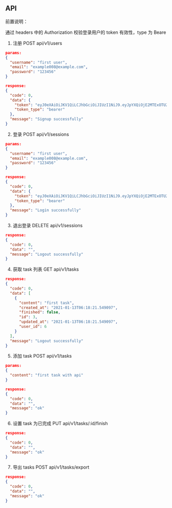 ## API
前置说明：

通过 headers 中的 Authorization 校验登录用户的 token 有效性，type 为 Beare

1. 注册 POST api/v1/users
```json
params: 
{
  "username": "first user",
  "email": "example008@example.com",
  "password": "123456"
}

response:
{
  "code": 0,
  "data": {
    "token": "eyJ0eXAiOiJKV1QiLCJhbGciOiJIUzI1NiJ9.eyJpYXQiOjE2MTExOTU2NDEsImV4cCI6MTYxMTgwMDQ0MSwidXNlciI6ImV4YW1wbGUwMDhAZXhhbXBsZS5jb20iLCJsb2dpbl9zZXNzaW9uIjoiNjgwMWJlYmI3ZGUwNDBlNTgyMzZiNGJmYmVlOWJkYjAifQ.DRYu4VXK-Nh_oA0wISCGjyijQdGLlY4B4iUDscnC02o",
    "token_type": "bearer"
  },
  "message": "Signup successfully"
}
```

2. 登录 POST api/v1/sessions
```json
params: 
{
  "username": "first user",
  "email": "example008@example.com",
  "password": "123456"
}

response:
{
  "code": 0,
  "data": {
    "token": "eyJ0eXAiOiJKV1QiLCJhbGciOiJIUzI1NiJ9.eyJpYXQiOjE2MTExOTU2NDEsImV4cCI6MTYxMTgwMDQ0MSwidXNlciI6ImV4YW1wbGUwMDhAZXhhbXBsZS5jb20iLCJsb2dpbl9zZXNzaW9uIjoiNjgwMWJlYmI3ZGUwNDBlNTgyMzZiNGJmYmVlOWJkYjAifQ.DRYu4VXK-Nh_oA0wISCGjyijQdGLlY4B4iUDscnC02o",
    "token_type": "bearer"
  },
  "message": "Login successfully"
}
```

3. 退出登录 DELETE api/v1/sessions
```json
response:
{
  "code": 0,
  "data": "",
  "message": "Logout successfully"
}
```
4. 获取 task 列表 GET api/v1/tasks
```json
response:
{
  "code": 0,
  "data": [
    {
      "content": "first task",
      "created_at": "2021-01-13T06:18:21.549097",
      "finished": false,
      "id": 3,
      "updated_at": "2021-01-13T06:18:21.549097",
      "user_id": 6
    }
  ],
  "message": "Logout successfully"
}
```
5. 添加 task POST api/v1/tasks
```json
params: 
{
  "content": "first task with api"
}

response:
{
  "code": 0,
  "data": "",
  "message": "ok"
}
```
6. 设置 task 为已完成 PUT api/v1/tasks/:id/finish
```json
response:
{
  "code": 0,
  "data": "",
  "message": "ok"
}
```
7. 导出 tasks POST api/v1/tasks/export
```json
response:
{
  "code": 0,
  "data": "",
  "message": "ok"
}
```